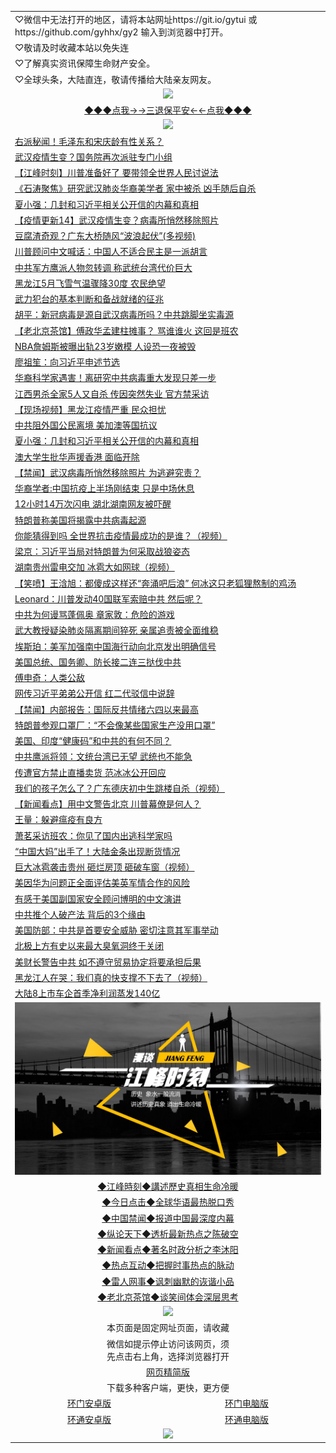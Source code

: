  <table>
<tr>
<td colspan="2" align=left>
♡微信中无法打开的地区，请将本站网址https://git.io/gytui 或 https://github.com/gyhhx/gy2 输入到浏览器中打开。 
 </td>
</tr>
 <tr>
 <td colspan="2" align=left>
♡敬请及时收藏本站以免失连
  <tr>
<td colspan="2" align=left>
♡了解真实资讯保障生命财产安全。
 </td>
   <tr>
<td colspan="2" align=left>
♡全球头条，大陆直连，敬请传播给大陆亲友网友。
 </td>
</tr>

</td>
 </tr>
  <tr>
    <td colspan="2" align=center><img src="https://github.com/gyhhx/image-upload/blob/master/3t%20(1).jpg"></td>
 </tr>
 <tr><td colspan="2" align="center"><a href="https://new.xsign.surf/oo.aspx?name=ogQuit&key=wuvfnsbmlgiqemgy&from=gy">◆◆◆点我→→三退保平安←←点我◆◆◆</a></td></tr>
  <tr>
    <td colspan="2" align=center><img src="https://cdn.jsdelivr.net/gh/gyoupiodf/im1/%E7%BD%91%E9%97%A8%E6%96%B0%E9%97%BB1.jpg"></td>
 </tr>
<tr><td colspan="2" align="left"><a href="https://img.xdraf.store/?name=c1166962&key=ygwgqhhegmyfhual&from=gy">右派秘闻！毛泽东和宋庆龄有性关系？</a></td></tr>
<tr><td colspan="2" align="left"><a href="https://img.xdraf.store/?name=c1166902&key=ygwgqhhegmyfhual&from=gy">武汉疫情生变？国务院再次派驻专门小组</a></td></tr>
<tr><td colspan="2" align="left"><a href="https://img.xdraf.store/?name=c1166855&key=ygwgqhhegmyfhual&from=gy">【江峰时刻】川普准备好了 要带领全世界人民讨说法</a></td></tr>
<tr><td colspan="2" align="left"><a href="https://img.xdraf.store/?name=c1166945&key=ygwgqhhegmyfhual&from=gy">《石涛聚焦》研究武汉肺炎华裔美学者 家中被杀 凶手随后自杀</a></td></tr>
<tr><td colspan="2" align="left"><a href="https://img.xdraf.store/?name=c1166916&key=ygwgqhhegmyfhual&from=gy">夏小强：几封和习近平相关公开信的内幕和真相</a></td></tr>
<tr><td colspan="2" align="left"><a href="https://img.xdraf.store/?name=c1166082&key=ygwgqhhegmyfhual&from=gy">【疫情更新14】武汉疫情生变？病毒所悄然移除照片</a></td></tr>
<tr><td colspan="2" align="left"><a href="https://img.xdraf.store/?name=c1166917&key=ygwgqhhegmyfhual&from=gy">豆腐渣奇观？广东大桥随风“波浪起伏”(多视频)</a></td></tr>
<tr><td colspan="2" align="left"><a href="https://img.xdraf.store/?name=c1166853&key=ygwgqhhegmyfhual&from=gy">川普顾问中文喊话：中国人不适合民主是一派胡言</a></td></tr>
<tr><td colspan="2" align="left"><a href="https://img.xdraf.store/?name=c1166984&key=ygwgqhhegmyfhual&from=gy">中共军方鹰派人物忽转调 称武统台湾代价巨大</a></td></tr>
<tr><td colspan="2" align="left"><a href="https://img.xdraf.store/?name=c1166956&key=ygwgqhhegmyfhual&from=gy">黑龙江5月飞雪气温骤降30度 农民绝望</a></td></tr>
<tr><td colspan="2" align="left"><a href="https://img.xdraf.store/?name=c1166934&key=ygwgqhhegmyfhual&from=gy">武力犯台的基本判断和备战就绪的征兆</a></td></tr>
<tr><td colspan="2" align="left"><a href="https://img.xdraf.store/?name=c1166999&key=ygwgqhhegmyfhual&from=gy">胡平：新冠病毒是源自武汉病毒所吗？中共跳脚坐实毒源</a></td></tr>
<tr><td colspan="2" align="left"><a href="https://img.xdraf.store/?name=c1166918&key=ygwgqhhegmyfhual&from=gy">【老北京茶馆】傅政华孟建柱摊事？ 骂谁谁火 这回是班农</a></td></tr>
<tr><td colspan="2" align="left"><a href="https://img.xdraf.store/?name=c1166947&key=ygwgqhhegmyfhual&from=gy">NBA詹姆斯被曝出轨23岁嫩模 人设恐一夜被毁</a></td></tr>
<tr><td colspan="2" align="left"><a href="https://img.xdraf.store/?name=c1166960&key=ygwgqhhegmyfhual&from=gy">廖祖笙：向习近平申述节选</a></td></tr>
<tr><td colspan="2" align="left"><a href="https://img.xdraf.store/?name=c1166908&key=ygwgqhhegmyfhual&from=gy">华裔科学家遇害！离研究中共病毒重大发现只差一步</a></td></tr>
<tr><td colspan="2" align="left"><a href="https://img.xdraf.store/?name=c1166957&key=ygwgqhhegmyfhual&from=gy">江西男杀全家5人又自杀 传因突然失业 官方禁采访</a></td></tr>
<tr><td colspan="2" align="left"><a href="https://img.xdraf.store/?name=c1166943&key=ygwgqhhegmyfhual&from=gy">【现场视频】黑龙江疫情严重 民众担忧</a></td></tr>
<tr><td colspan="2" align="left"><a href="https://img.xdraf.store/?name=c1166948&key=ygwgqhhegmyfhual&from=gy">中共阻外国公民离境 美加澳等国抗议</a></td></tr>
<tr><td colspan="2" align="left"><a href="https://img.xdraf.store/?name=c1166996&key=ygwgqhhegmyfhual&from=gy">夏小强：几封和习近平相关公开信的内幕和真相</a></td></tr>
<tr><td colspan="2" align="left"><a href="https://img.xdraf.store/?name=c1166940&key=ygwgqhhegmyfhual&from=gy">澳大学生批华声援香港 面临开除</a></td></tr>
<tr><td colspan="2" align="left"><a href="https://img.xdraf.store/?name=c1166969&key=ygwgqhhegmyfhual&from=gy">【禁闻】武汉病毒所悄然移除照片 为逃避究责？</a></td></tr>
<tr><td colspan="2" align="left"><a href="https://img.xdraf.store/?name=c1166958&key=ygwgqhhegmyfhual&from=gy">华裔学者:中国抗疫上半场刚结束 只是中场休息</a></td></tr>
<tr><td colspan="2" align="left"><a href="https://img.xdraf.store/?name=c1166862&key=ygwgqhhegmyfhual&from=gy">12小时14万次闪电 湖北湖南网友被吓醒</a></td></tr>
<tr><td colspan="2" align="left"><a href="https://img.xdraf.store/?name=c1166980&key=ygwgqhhegmyfhual&from=gy">特朗普称美国将揭露中共病毒起源</a></td></tr>
<tr><td colspan="2" align="left"><a href="https://img.xdraf.store/?name=c1166993&key=ygwgqhhegmyfhual&from=gy">你能猜得到吗  全世界抗击疫情最成功的是谁？（视频）</a></td></tr>
<tr><td colspan="2" align="left"><a href="https://img.xdraf.store/?name=c1166997&key=ygwgqhhegmyfhual&from=gy">梁京：习近平当局对特朗普为何采取战狼姿态</a></td></tr>
<tr><td colspan="2" align="left"><a href="https://img.xdraf.store/?name=c1166901&key=ygwgqhhegmyfhual&from=gy">湖南贵州雷电交加 冰雹大如网球（视频）</a></td></tr>
<tr><td colspan="2" align="left"><a href="https://img.xdraf.store/?name=c1166998&key=ygwgqhhegmyfhual&from=gy">【笑喷】王浛旭：都傻成这样还“奔涌吧后浪” 何冰这只老狐狸熬制的鸡汤</a></td></tr>
<tr><td colspan="2" align="left"><a href="https://img.xdraf.store/?name=c1166907&key=ygwgqhhegmyfhual&from=gy">Leonard：川普发动40国联军索赔中共 然后呢？</a></td></tr>
<tr><td colspan="2" align="left"><a href="https://img.xdraf.store/?name=c1166852&key=ygwgqhhegmyfhual&from=gy">中共为何谩骂蓬佩奥 章家敦：危险的游戏</a></td></tr>
<tr><td colspan="2" align="left"><a href="https://img.xdraf.store/?name=c1166938&key=ygwgqhhegmyfhual&from=gy">武大教授疑染肺炎隔离期间猝死 亲属追责被全面维稳</a></td></tr>
<tr><td colspan="2" align="left"><a href="https://img.xdraf.store/?name=c1166981&key=ygwgqhhegmyfhual&from=gy">埃斯珀：美军加强南中国海行动向北京发出明确信号</a></td></tr>
<tr><td colspan="2" align="left"><a href="https://img.xdraf.store/?name=c1166946&key=ygwgqhhegmyfhual&from=gy">美国总统、国务卿、防长接二连三挞伐中共</a></td></tr>
<tr><td colspan="2" align="left"><a href="https://img.xdraf.store/?name=c1166905&key=ygwgqhhegmyfhual&from=gy">傅申奇：人类公敌</a></td></tr>
<tr><td colspan="2" align="left"><a href="https://img.xdraf.store/?name=c1166895&key=ygwgqhhegmyfhual&from=gy">网传习近平弟弟公开信 红二代驳信中说辞</a></td></tr>
<tr><td colspan="2" align="left"><a href="https://img.xdraf.store/?name=c1166959&key=ygwgqhhegmyfhual&from=gy">【禁闻】内部报告：国际反共情绪六四以来最高</a></td></tr>
<tr><td colspan="2" align="left"><a href="https://img.xdraf.store/?name=c1166983&key=ygwgqhhegmyfhual&from=gy">特朗普参观口罩厂：“不会像某些国家生产没用口罩”</a></td></tr>
<tr><td colspan="2" align="left"><a href="https://img.xdraf.store/?name=c1166949&key=ygwgqhhegmyfhual&from=gy">美国、印度“健康码”和中共的有何不同？</a></td></tr>
<tr><td colspan="2" align="left"><a href="https://img.xdraf.store/?name=c1166904&key=ygwgqhhegmyfhual&from=gy">中共鹰派将领：文统台湾已无望 武统也不能急</a></td></tr>
<tr><td colspan="2" align="left"><a href="https://img.xdraf.store/?name=c1166894&key=ygwgqhhegmyfhual&from=gy">传遭官方禁止直播卖货 范冰冰公开回应</a></td></tr>
<tr><td colspan="2" align="left"><a href="https://img.xdraf.store/?name=c1166900&key=ygwgqhhegmyfhual&from=gy">我们的孩子怎么了？广东德庆初中生跳楼自杀（视频）</a></td></tr>
<tr><td colspan="2" align="left"><a href="https://img.xdraf.store/?name=c1166881&key=ygwgqhhegmyfhual&from=gy">【新闻看点】用中文警告北京 川普幕僚是何人？</a></td></tr>
<tr><td colspan="2" align="left"><a href="https://img.xdraf.store/?name=c1166974&key=ygwgqhhegmyfhual&from=gy">王量：躲避瘟疫有良方</a></td></tr>
<tr><td colspan="2" align="left"><a href="https://img.xdraf.store/?name=c1166913&key=ygwgqhhegmyfhual&from=gy">萧茗采访班农：你见了国内出逃科学家吗</a></td></tr>
<tr><td colspan="2" align="left"><a href="https://img.xdraf.store/?name=c1166876&key=ygwgqhhegmyfhual&from=gy">“中国大妈”出手了！大陆金条出现断货情况</a></td></tr>
<tr><td colspan="2" align="left"><a href="https://img.xdraf.store/?name=c1166864&key=ygwgqhhegmyfhual&from=gy">巨大冰雹袭击贵州  砸烂房顶  砸破车窗（视频）</a></td></tr>
<tr><td colspan="2" align="left"><a href="https://img.xdraf.store/?name=c1166982&key=ygwgqhhegmyfhual&from=gy">美因华为问题正全面评估美英军情合作的风险</a></td></tr>
<tr><td colspan="2" align="left"><a href="https://img.xdraf.store/?name=c1167009&key=ygwgqhhegmyfhual&from=gy">有感于美国副国家安全顾问博明的中文演讲</a></td></tr>
<tr><td colspan="2" align="left"><a href="https://img.xdraf.store/?name=c1166882&key=ygwgqhhegmyfhual&from=gy">中共推个人破产法 背后的3个缘由</a></td></tr>
<tr><td colspan="2" align="left"><a href="https://img.xdraf.store/?name=c1166930&key=ygwgqhhegmyfhual&from=gy">美国防部：中共是首要安全威胁 密切注意其军事举动</a></td></tr>
<tr><td colspan="2" align="left"><a href="https://img.xdraf.store/?name=c1166922&key=ygwgqhhegmyfhual&from=gy">北极上方有史以来最大臭氧洞终于关闭</a></td></tr>
<tr><td colspan="2" align="left"><a href="https://img.xdraf.store/?name=c1166931&key=ygwgqhhegmyfhual&from=gy">美财长警告中共 如不遵守贸易协定将要承担后果</a></td></tr>
<tr><td colspan="2" align="left"><a href="https://img.xdraf.store/?name=c1167042&key=ygwgqhhegmyfhual&from=gy">黑龙江人在哭：我们真的快支撑不下去了（视频）</a></td></tr>
<tr><td colspan="2" align="left"><a href="https://img.xdraf.store/?name=c1166944&key=ygwgqhhegmyfhual&from=gy">大陆8上市车企首季净利润蒸发140亿</a></td></tr>

 <tr>
   <td colspan="2" align=center><img src="https://github.com/gyoupiodf/im1/blob/master/jf-1.jpg"></td>
  </tr>
   <tr>
   <td colspan="2" align=center> 
<a href="https://new.xsign.surf/oo.aspx?name=c922850&key=wuvfnsbmlgiqemgy&from=gy&tag=9877">◆江峰時刻◆講述歷史真相生命冷暖</a><br/>
    </td>
  </tr>
   <tr>
   <td colspan="2" align=center> 
<a href="https://new.xsign.surf/oo.aspx?name=c816850&key=wuvfnsbmlgiqemgy&from=gy&tag=9877">◆今日点击◆全球华语最热脱口秀</a><br/>
    </td>
  </tr>
  <tr>
  <td colspan="2" align=center>
<a href="https://new.xsign.surf/oo.aspx?name=c816860&key=wuvfnsbmlgiqemgy&from=gy&tag=99733110">◆中国禁闻◆报道中国最深度内幕</a><br/>
   </tr>
  <tr>
     <td colspan="2" align=center>
<a href="https://new.xsign.surf/oo.aspx?name=c816855&key=wuvfnsbmlgiqemgy&from=gy&tag=997110">◆纵论天下◆透析最新热点之陈破空</a><br/>
   </tr>
   <tr>
      <td colspan="2" align=center>
<a href="https://new.xsign.surf/oo.aspx?name=c838308&key=wuvfnsbmlgiqemgy&from=gy&tag=9973110">◆新闻看点◆著名时政分析之李沐阳</a><br/>
   </tr>
   <tr>
     <td colspan="2" align=center>
<a href="https://new.xsign.surf/oo.aspx?name=c816852&key=wuvfnsbmlgiqemgy&from=gy&tag=9733110">◆热点互动◆把握时事热点的脉动</a><br/>
   </tr>
   <tr>
      <td colspan="2" align=center>
<a href="https://new.xsign.surf/oo.aspx?name=c816694&key=wuvfnsbmlgiqemgy&from=gy&tag=93310">◆雷人网事◆讽刺幽默的诙谐小品</a><br/>
   </tr>
   <tr>
    <td colspan="2" align=center>
<a href="https://new.xsign.surf/oo.aspx?name=c816650&key=wuvfnsbmlgiqemgy&from=gy&tag=9973110">◆老北京茶馆◆谈笑间体会深层思考</a><br/>
   </tr>
 
  <tr>
    <td colspan="2" align="center"><img src="https://cdn.jsdelivr.net/gh/opipe/up/oGate65.jpg"/></td>
  </tr>
  <tr>
    <td colspan="2" align="center">本页面是固定网址页面，请收藏</td>
  <tr>
  <tr>
    <td colspan="2" align="center">微信如提示停止访问该网页，须<br/>先点击右上角，选择浏览器打开</td>
  <tr>
  <tr>
    <td colspan="2" align="center"><a href="https://gitcdn.xyz/cdn/otiny/up/master/show004.htm">网页精简版</a></td>
  </tr>
  <tr>
    <td colspan="2" align="center">下载多种客户端，更快，更方便</td>
  <tr>
  <tr>
    <td align="center"><a href="https://cdn.jsdelivr.net/gh/opipe/up/oGatea.apk">环门安卓版</a></td>
    <td align="center"><a href="https://cdn.jsdelivr.net/gh/opipe/up/oGate.zip">环门电脑版</a></td>
  </tr>
  <tr>
    <td align="center"><a href="https://cdn.jsdelivr.net/gh/opipe/up/oPipe.apk">环通安卓版</a></td>
    <td align="center"><a href="https://raw.githubusercontent.com/opipe/up/master/oPipe.zip">环通电脑版</a></td>
  </tr>
  <tr>
    <td colspan="2" align="center"><img src="https://cdn.jsdelivr.net/gh/opipe/up/oGate640.jpg"/></td>
  </tr>
</table>



